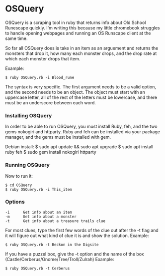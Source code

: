# OSQuery
OSQuery is a scraping tool in ruby that returns info about Old School Runescape quickly. I'm writing this because my little chromebook struggles to handle opening webpages and running an OS Runscape client at the same time.

So far all OSQuery does is take in an item as an arguement and returns the monsters that drop it, how many each monster drops, and the drop rate at which each monster drops that item.

Example:

    $ ruby OSQuery.rb -i Blood_rune

The syntax is very specific. The first argument needs to be a valid option, and the second needs to be an object. The object must start with an uppercase letter, all of the rest of the letters must be lowercase, and there must be an underscore between each word.

### Installing OSQuery

In order to be able to run OSQuery, you must install Ruby, feh, and the two gems nokogiri and httparty. Ruby and feh can be installed via your package manager, and the gems must be installed with gem. 

Debian install:
    $ sudo apt update && sudo apt upgrade
    $ sudo apt install ruby feh
    $ sudo gem install nokogiri httparty

    
### Running OSQuery

Now to run it:

    $ cd OSQuery
    $ ruby OSQuery.rb -i This_item

### Options

    -i      Get info about an item
    -m      Get info about a monster 
    -t      Get info about a treasure trails clue
 
For most clues, type the first few words of the clue out after the -t flag and it will figure out what kind of clue it is and show the solution. 
Example: 

    $ ruby OSQuery.rb -t Beckon in the Digsite

If you have a puzzel box, give the -t option and the name of the box (Castle/Cerberus/Gnome/Tree/Troll/Zulrah)
Example:

    $ ruby OSQuery.rb -t Cerberus

